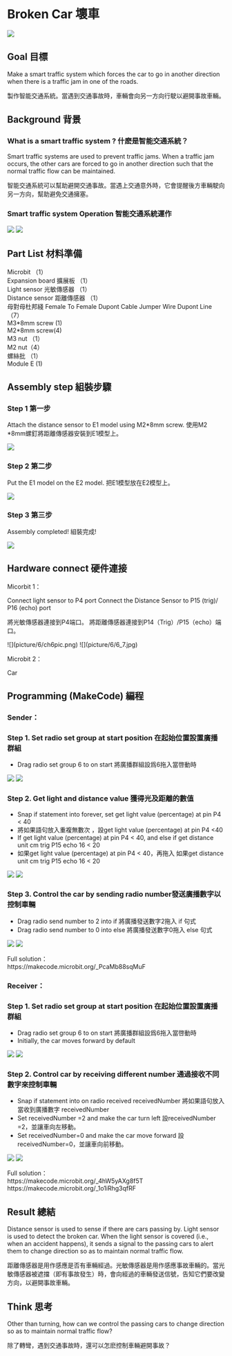 # Broken Car 壞車
![](picture/6/6_1.png)

## Goal 目標
<P>
Make a smart traffic system which forces the car to go in another direction when there is a traffic jam in one of the roads.  
<P>
<P>
製作智能交通系統。當遇到交通事故時，車輛會向另一方向行駛以避開事故車輛。
<P>

## Background 背景
### What is a smart traffic system ? 什麽是智能交通系統？
<P>
Smart traffic systems are used to prevent traffic jams. When a traffic jam occurs, the other cars are forced to go in another direction such that the normal traffic flow can be maintained. 
<P>
<P>
智能交通系統可以幫助避開交通事故。當遇上交通意外時，它會提醒後方車輛駛向另一方向，幫助避免交通擁塞。
<P>

### Smart traffic system Operation 智能交通系統運作
![](picture/6/6_2.png)
![](picture/6/6_3.png)

## Part List 材料準備
<P>
Microbit （1）<BR>
Expansion board 擴展板 （1）<BR>
Light sensor 光敏傳感器 （1）<BR>
Distance sensor 距離傳感器 （1）<BR>
母對母杜邦綫 Female To Female Dupont Cable Jumper Wire Dupont Line （7）<BR>
M3*8mm screw (1)<BR>
M2*8mm screw(4)<BR>
M3 nut （1）<BR>
M2 nut（4）<BR>
螺絲批 （1）<BR>
Module E (1) <BR>
<P>

## Assembly step 組裝步驟
### Step 1 第一步
<P>
Attach the distance sensor to E1 model using M2*8mm screw. 使用M2 *8mm螺釘將距離傳感器安裝到E1模型上。
<P>
 
![](picture/6/6_4.png)

### Step 2 第二步
<P>
Put the E1 model on the E2 model. 把E1模型放在E2模型上。
<P>
 
![](picture/6/6_5.png)

### Step 3 第三步
<P>
Assembly completed! 組裝完成!
<P>
 
![](picture/6/6_6.png)

## Hardware connect 硬件連接
<P>
Micorbit 1：
<P>
<P>
Connect light sensor to P4 port
Connect the Distance Sensor to P15 (trig)/ P16 (echo) port
<P>
<P>
將光敏傳感器連接到P4端口。
將距離傳感器連接到P14（Trig）/P15（echo）端口。
<P>
![](picture/6/ch6pic.png)
![](picture/6/6_7.jpg)
<BR>
<P>
Microbit 2：
<P>
<P>
Car
<P>

## Programming (MakeCode) 編程

### Sender：

### Step 1. Set radio set group at start position 在起始位置設置廣播群組
+ Drag radio set group 6 to on start  將廣播群組設爲6拖入當啓動時
 
![](picture/6/6_8.png)
![](picture/6/6_9.png)

### Step 2. Get light and distance value 獲得光及距離的數值
+ Snap if statement into forever, set get light value (percentage) at pin P4 < 40
+ 將如果語句放入重複無數次 ，設get light value (percentage) at pin P4 <40
+ If get light value (percentage) at pin P4 < 40, and else if get distance unit cm trig P15 echo 16 < 20
+ 如果get light value (percentage) at pin P4 < 40，再拖入 如果get distance unit cm trig P15 echo 16 < 20
 
![](picture/6/6_10.png)
![](picture/6/6_11.png)

### Step 3. Control the car by sending radio number發送廣播數字以控制車輛
+ Drag radio send number to 2 into if 將廣播發送數字2拖入 if 句式<BR>
+ Drag radio send number to 0 into else 將廣播發送數字0拖入 else 句式<BR>
 
![](picture/6/6_12.png)
![](picture/6/6_13.png)

<P>
Full solution：<BR>
https://makecode.microbit.org/_PcaMb88sqMuF
<P>

### Receiver：
### Step 1. Set radio set group at start position 在起始位置設置廣播群組
+ Drag radio set group 6 to on start  將廣播群組設爲6拖入當啓動時
+ Initially, the car  moves forward by default
 
![](picture/6/6_14.png)
![](picture/6/6_15.png)
 

### Step 2. Control car by receiving different number 通過接收不同數字來控制車輛
+ Snap if statement into on radio received receivedNumber 將如果語句放入當收到廣播數字 receivedNumber 
+ Set receivedNumber =2 and make the car turn left 設receivedNumber =2，並讓車向左移動。
+ Set receivedNumber=0 and make the car move forward 設receivedNumber=0，並讓車向前移動。
 
![](picture/6/6_16.png)
![](picture/6/6_17.png)

<P>
Full solution：<BR>
https://makecode.microbit.org/_4hW5yAXg8f5T<BR>
https://makecode.microbit.org/_1o1iRhg3qfRF
<P>

## Result 總結
<P>
Distance sensor is used to sense if there are cars passing by. Light sensor is used to detect the broken car. When the light sensor is covered (i.e., when an accident happens), it sends a signal to the passing cars to alert them to change direction so as to maintain normal traffic flow. 
<P>
<P>
距離傳感器是用作感應是否有車輛經過。光敏傳感器是用作感應事故車輛的。當光敏傳感器被遮擋（即有事故發生）時，會向經過的車輛發送信號，告知它們要改變方向，以避開事故車輛。
<P>

## Think 思考
<P>
Other than turning, how can we control the passing cars to change direction so as to maintain normal traffic flow? 
<P>
<P>
除了轉彎，遇到交通事故時，還可以怎麽控制車輛避開事故？
<P>
